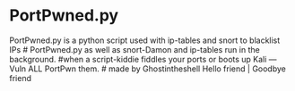 # PortPwned.py
PortPwned.py is a python script used with ip-tables and snort to blacklist IPs  # PortPwned.py as well as snort-Damon and ip-tables run in the background. #when a script-kiddie fiddles your ports or boots up Kali —Vuln ALL PortPwn them. # made by Ghostintheshell Hello friend | Goodbye friend 
